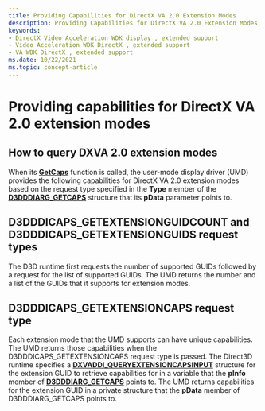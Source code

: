```yaml
---
title: Providing Capabilities for DirectX VA 2.0 Extension Modes
description: Providing Capabilities for DirectX VA 2.0 Extension Modes
keywords:
- DirectX Video Acceleration WDK display , extended support
- Video Acceleration WDK DirectX , extended support
- VA WDK DirectX , extended support
ms.date: 10/22/2021
ms.topic: concept-article
---
```


# Providing capabilities for DirectX VA 2.0 extension modes

## How to query DXVA 2.0 extension modes

When its [**GetCaps**](/windows-hardware/drivers/ddi/d3dumddi/nc-d3dumddi-pfnd3dddi_getcaps) function is called, the user-mode display driver (UMD) provides the following capabilities for DirectX VA 2.0 extension modes based on the request type specified in the **Type** member of the [**D3DDDIARG_GETCAPS**](/windows-hardware/drivers/ddi/d3dumddi/ns-d3dumddi-_d3dddiarg_getcaps) structure that its **pData** parameter points to.

## D3DDDICAPS_GETEXTENSIONGUIDCOUNT and D3DDDICAPS_GETEXTENSIONGUIDS request types

The D3D runtime first requests the number of supported GUIDs followed by a request for the list of supported GUIDs. The UMD returns the number and a list of the GUIDs that it supports for extension modes.

## D3DDDICAPS_GETEXTENSIONCAPS request type

Each extension mode that the UMD supports can have unique capabilities. The UMD returns those capabilities when the D3DDDICAPS_GETEXTENSIONCAPS request type is passed. The Direct3D runtime specifies a [**DXVADDI_QUERYEXTENSIONCAPSINPUT**](/windows-hardware/drivers/ddi/d3dumddi/ns-d3dumddi-_dxvaddi_queryextensioncapsinput) structure for the extension GUID to retrieve capabilities for in a variable that the **pInfo** member of [**D3DDDIARG_GETCAPS**](/windows-hardware/drivers/ddi/d3dumddi/ns-d3dumddi-_d3dddiarg_getcaps) points to. The UMD returns capabilities for the extension GUID in a private structure that the **pData** member of D3DDDIARG_GETCAPS points to.
